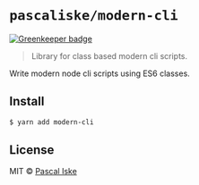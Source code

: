 # `pascaliske/modern-cli`

[![Greenkeeper badge](https://badges.greenkeeper.io/pascaliske/modern-cli.svg)](https://greenkeeper.io/)

> Library for class based modern cli scripts.

Write modern node cli scripts using ES6 classes.

## Install
```bash
$ yarn add modern-cli
```

## License
MIT © [Pascal Iske](https://pascal-iske.de)
